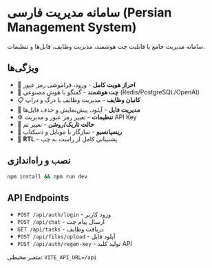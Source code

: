 # سامانه مدیریت فارسی (Persian Management System)

سامانه مدیریت جامع با قابلیت چت هوشمند، مدیریت وظایف، فایل‌ها و تنظیمات.

## ویژگی‌ها

- 🔐 **احراز هویت کامل** - ورود، فراموشی رمز عبور
- 💬 **چت هوشمند** - گفتگو با هوش مصنوعی (Redis/PostgreSQL/OpenAI)
- 📋 **کانبان وظایف** - مدیریت وظایف با درگ و دراپ
- 📁 **مدیریت فایل** - آپلود، پیش‌نمایش و حذف فایل‌ها
- ⚙️ **تنظیمات** - تغییر رمز عبور و مدیریت API Key
- 🌙 **حالت تاریک/روشن** - تغییر تم
- 📱 **ریسپانسیو** - سازگار با موبایل و دسکتاپ
- 🔄 **RTL** - پشتیبانی کامل از راست به چپ

## نصب و راه‌اندازی

```bash
npm install && npm run dev
```

## API Endpoints

- `POST /api/auth/login` - ورود کاربر
- `POST /api/chat` - ارسال پیام چت  
- `GET /api/tasks` - دریافت وظایف
- `POST /api/files/upload` - آپلود فایل
- `POST /api/auth/regen-key` - تولید کلید API

متغیر محیطی: `VITE_API_URL=/api`